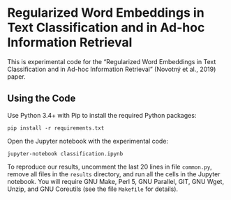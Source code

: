 Regularized Word Embeddings in Text Classification and in Ad-hoc Information Retrieval
======================================================================================

This is experimental code for the “Regularized Word Embeddings in Text
Classification and in Ad-hoc Information Retrieval” (Novotný et al., 2019)
paper.

Using the Code
--------------

Use Python 3.4+ with Pip to install the required Python packages:

    pip install -r requirements.txt

Open the Jupyter notebook with the experimental code:

    jupyter-notebook classification.ipynb

To reproduce our results, uncomment the last 20 lines in file `common.py`,
remove all files in the `results` directory, and run all the cells in the
Jupyter notebook. You will require GNU Make, Perl 5, GNU Parallel, GIT,
GNU Wget, Unzip, and GNU Coreutils (see the file `Makefile` for details).
